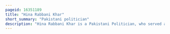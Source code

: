 ```yaml
---
pageid: 16351189
title: "Hina Rabbani Khar"
short_summary: "Pakistani politician"
description: "Hina Rabbani Khar is a Pakistani Politician, who served as the Minister of State for Foreign Affairs since 19 April 2022 Till 10 August 2023. She was previously appointed in July 2011 as the Foreign Minister of Pakistan at the Age of 33, she was the youngest Person and the first Woman to have held the Position. Khar was a Member of the national Assembly from august 2018 until august 2023."
---
```

